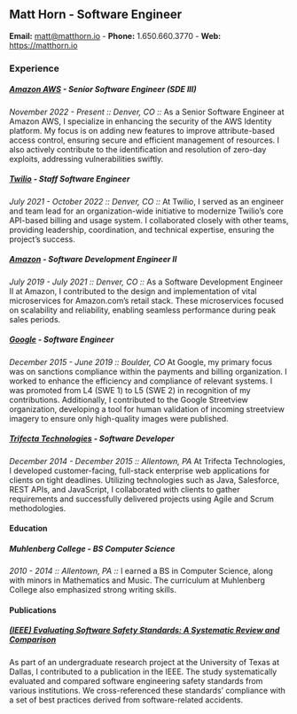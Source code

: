 ## Matt Horn - Software Engineer
**Email:** matt@matthorn.io - **Phone:** 1.650.660.3770  - **Web:** https://matthorn.io 
### Experience
##### [Amazon AWS](https://aws.amazon.com/) - Senior Software Engineer (SDE III)
_November 2022 - Present :: Denver, CO ::_ As a Senior Software Engineer at Amazon AWS, I specialize in enhancing the security of the AWS Identity platform. My focus is on adding new features to improve attribute-based access control, ensuring secure and efficient management of resources. I also actively contribute to the identification and resolution of zero-day exploits, addressing vulnerabilities swiftly.
##### [Twilio](http://www.twilio.com) - Staff Software Engineer
_July 2021 - October 2022 :: Denver, CO ::_ At Twilio, I served as an engineer and team lead for an organization-wide initiative to modernize Twilio’s core API-based billing and usage system. I collaborated closely with other teams, providing leadership, coordination, and technical expertise, ensuring the project’s success.
##### [Amazon](http://www.amazon.com) - Software Development Engineer II
_July 2019 - July 2021 :: Denver, CO ::_ As a Software Development Engineer II at Amazon, I contributed to the design and implementation of vital microservices for Amazon.com’s retail stack. These microservices focused on scalability and reliability, enabling seamless performance during peak sales periods.
##### [Google](http://www.google.com) - Software Engineer
_December 2015 - June 2019 :: Boulder, CO_
At Google, my primary focus was on sanctions compliance within the payments and billing organization. I worked to enhance the efficiency and compliance of relevant systems. I was promoted from L4 (SWE 1) to L5 (SWE 2) in recognition of my contributions. Additionally, I contributed to the Google Streetview organization, developing a tool for human validation of incoming streetview imagery to ensure only high-quality images were published.
##### [Trifecta Technologies](https://www.trifecta.com/) - Software Developer
_December 2014 - December 2015 :: Allentown, PA_
At Trifecta Technologies, I developed customer-facing, full-stack enterprise web applications for clients on tight deadlines. Utilizing technologies such as Java, Salesforce, REST APIs, and JavaScript, I collaborated with clients to gather requirements and successfully delivered projects using Agile and Scrum methodologies.
#### Education
##### Muhlenberg College - BS Computer Science
_2010 - 2014 :: Allentown, PA ::_ I earned a BS in Computer Science, along with minors in Mathematics and Music. The curriculum at Muhlenberg College also emphasized strong writing skills.
#### Publications
##### [(IEEE) Evaluating Software Safety Standards: A Systematic Review and Comparison](https://ieeexplore.ieee.org/document/6901644)
As part of an undergraduate research project at the University of Texas at Dallas, I contributed to a publication in the IEEE. The study systematically evaluated and compared software engineering safety standards from various institutions. We cross-referenced these standards’ compliance with a set of best practices derived from software-related accidents.